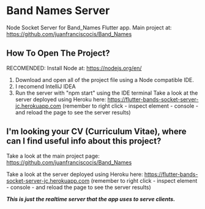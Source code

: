 # Band Names Server
Node Socket Server for Band_Names Flutter app.
Main project at: https://github.com/juanfranciscocis/Band_Names

## How To Open The Project?
RECOMENDED: Install Node at:  https://nodejs.org/en/
1. Download and open all of the project file using a Node compatible IDE.
2. I recomend IntelliJ IDEA
3. Run the server with "npm start" using the IDE terminal
Take a look at the server deployed using Heroku here: https://flutter-bands-socket-server-jc.herokuapp.com (remember to right click - inspect element -  console - and reload the page to see the server results)

## I'm looking your CV (Curriculum Vitae), where can I find useful info about this project?
Take a look at the main project page: https://github.com/juanfranciscocis/Band_Names

Take a look at the server deployed using Heroku here: https://flutter-bands-socket-server-jc.herokuapp.com (remember to right click - inspect element -  console - and reload the page to see the server results)

***This is just the realtime server that the app uses to serve clients.***
 
